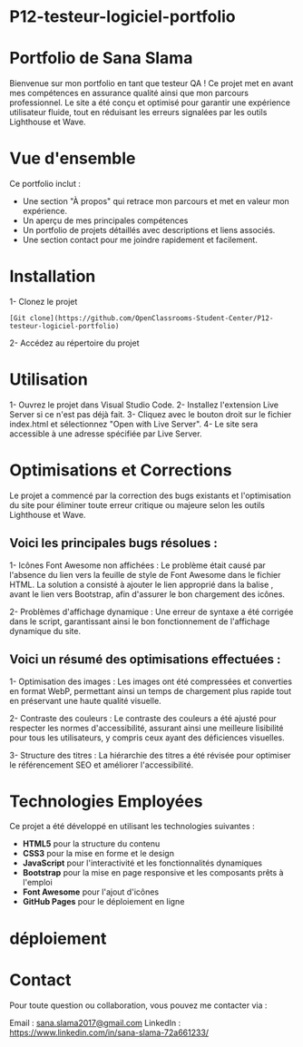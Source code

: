 # P12-testeur-logiciel-portfolio

# Portfolio de Sana Slama

Bienvenue sur mon portfolio en tant que testeur QA ! Ce projet met en avant mes compétences en assurance qualité ainsi que mon parcours professionnel. Le site a été conçu et optimisé pour garantir une expérience utilisateur fluide, tout en réduisant les erreurs signalées par les outils Lighthouse et Wave.

# Vue d'ensemble

Ce portfolio inclut : 

- Une section "À propos" qui retrace mon parcours et met en valeur mon expérience.
- Un aperçu de mes principales compétences 
- Un portfolio de projets détaillés avec descriptions et liens associés.
- Une section contact pour me joindre rapidement et facilement.


# Installation

1- Clonez le projet

    [Git clone](https://github.com/OpenClassrooms-Student-Center/P12-testeur-logiciel-portfolio)

2- Accédez au répertoire du projet 

# Utilisation
1- Ouvrez le projet dans Visual Studio Code.
2- Installez l'extension Live Server si ce n'est pas déjà fait.
3- Cliquez avec le bouton droit sur le fichier index.html et sélectionnez "Open with Live Server".
4- Le site sera accessible à une adresse spécifiée par Live Server.

# Optimisations et Corrections

Le projet a commencé par la correction des bugs existants et l'optimisation du site pour éliminer toute erreur critique ou majeure selon les outils Lighthouse et Wave.

  ## Voici les principales bugs résolues :

 1- Icônes Font Awesome non affichées : Le problème était causé par l'absence du lien vers la feuille de style de Font Awesome dans le fichier HTML. La solution a consisté à ajouter le lien approprié dans la balise <head>, avant le lien vers Bootstrap, afin d'assurer le bon chargement des icônes.

 2- Problèmes d'affichage dynamique : Une erreur de syntaxe a été corrigée dans le script, garantissant ainsi le bon fonctionnement de l'affichage dynamique du site.

   ## Voici un résumé des optimisations effectuées :

  1- Optimisation des images : Les images ont été compressées et converties en format WebP, permettant ainsi un temps de chargement plus rapide tout en préservant une haute qualité visuelle. 

  2- Contraste des couleurs : Le contraste des couleurs a été ajusté pour respecter les normes d'accessibilité, assurant ainsi une meilleure lisibilité pour tous les utilisateurs, y compris ceux ayant des déficiences visuelles.

  3- Structure des titres : La hiérarchie des titres a été révisée pour optimiser le référencement SEO et améliorer l'accessibilité.


# Technologies Employées  
Ce projet a été développé en utilisant les technologies suivantes :

- **HTML5** pour la structure du contenu
- **CSS3** pour la mise en forme et le design
- **JavaScript** pour l'interactivité et les fonctionnalités dynamiques
- **Bootstrap** pour la mise en page responsive et les composants prêts à l'emploi
- **Font Awesome** pour l'ajout d'icônes
- **GitHub Pages** pour le déploiement en ligne


#  déploiement


# Contact

Pour toute question ou collaboration, vous pouvez me contacter via :

Email : sana.slama2017@gmail.com
LinkedIn : https://www.linkedin.com/in/sana-slama-72a661233/


